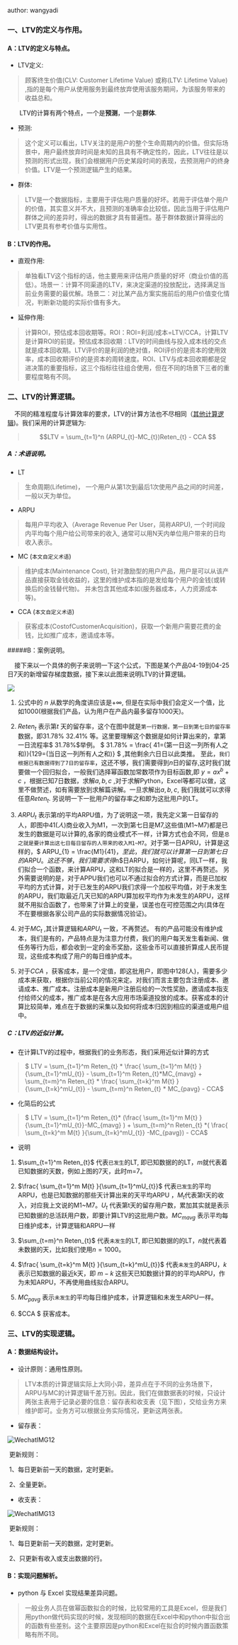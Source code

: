 author: wangyadi

### 一、LTV的定义与作用。

#### A：LTV的定义与特点。

* LTV定义:

> 顾客终生价值(CLV: Customer Lifetime Value) 或称(LTV: Lifetime Value) ,指的是每个用户从使用服务到最终放弃使用该服务期间，为该服务带来的收益总和。



&nbsp;&nbsp;&nbsp;&nbsp;&nbsp;&nbsp;&nbsp;LTV的计算有两个特点，一个是**预测**，一个是**群体**.

* 预测:

> 这个定义可以看出，LTV关注的是用户的整个生命周期内的价值。但实际场景中，用户最终放弃时间是未知的且具有不确定性的，因此，LTV往往是以预测的形式出现，我们会根据用户历史某段时间的表现，去预测用户的终身价值。LTV是一个预测逻辑产生的结果。  

* 群体:

> LTV是一个数据指标，主要用于评估用户质量的好坏。若用于评估单个用户的价值，其实意义并不大，且预测的准确率会比较低，因此当用于评估用户群体之间的差异时，得出的数据才具有普遍性。基于群体数据计算得出的LTV更具有参考价值与实用性。

#### B：LTV的作用。

* 直观作用:

> 单独看LTV这个指标的话，他主要用来评估用户质量的好坏（商业价值的高低）。场景一：计算不同渠道的LTV，来决定渠道的投放配比，选择满足当前业务需要的最优解。场景二：对比某产品方案实施前后的用户价值变化情况，判断新功能的实际价值有多大。



* 延伸作用:

> 计算ROI，预估成本回收期等。ROI：ROI=利润/成本=LTV/CCA，计算LTV是计算ROI的前提。预估成本回收期：LTV的时间曲线与投入成本线的交点就是成本回收期。LTV评价的是利润的绝对值，ROI评价的是资本的使用效率，成本回收期评价的是资本的周转速度。ROI、LTV与成本回收期都是促进决策的重要指标，这三个指标往往组合使用，但在不同的场景下三者的重要程度略有不同。





### 二、LTV的计算逻辑。



&nbsp;&nbsp;&nbsp;&nbsp;不同的精准程度与计算效率的要求，LTV的计算方法也不尽相同（[其他计算逻辑](https://note.wiz.cn/web?dc=29171e20-707b-11e9-840e-af72eef1e823&cmd=kw%2C&kb=20a58ec0-707b-11e9-b908-97082e252d28))。我们采用的计算逻辑为:

> $$LTV = \sum_{t=1}^n (ARPU_{t}-MC_{t})Reten_{t} - CCA $$





##### A：术语说明。



* LT

> 生命周期(Lifetime)， 一个用户从第1次到最后1次使用产品之间的时间差，一般以天为单位。

* ARPU

> 每用户平均收入（Average Revenue Per User，简称ARPU), 一个时间段内平均每个用户给公司带来的收入, 通常可以用N天内单位用户带来的日均收入表示。

* MC (`本文自定义术语`)

> 维护成本(Maintenance Cost), 针对激励型的用户产品，用户是可以从该产品直接获取金钱收益的，这里的维护成本指的是发给每个用户的金钱(或转换后的金钱替代物)。 并未包含其他成本如(服务器成本，人力资源成本等)。 

* CCA (`本文自定义术语`)

> 获客成本(CostofCustomerAcquisition)，获取一个新用户需要花费的金钱，比如推广成本，邀请成本等。



#####B：案例说明。



&nbsp;&nbsp;&nbsp;&nbsp;接下来以一个具体的例子来说明一下这个公式，下图是某个产品04-19到04-25日7天的新增留存梯度数据，接下来以此图来说明LTV的计算逻辑。

![](http://pcmyp.oss-cn-beijing.aliyuncs.com/markdown/2019-04-26-024809.jpg?x-oss-process=image/resize,h_450,w_650)

1. 公式中的 $n$ 从数学的角度讲应该是$+\infty$, 但是在实际中我们会定义一个值，比如1000(根据我们产品，认为用户在产品内最多留存1000天)。

2. $Reten_{t}$ 表示第$t$ 天的留存率，这个在图中就是`第一行数据，第一日到第七日的留存率`数据，即31.78% 32.41% 等。这里要理解这个数据是如何计算出来的，拿第一日流程率$ 31.78\%$举例。 $ 31.78\% = \frac{ 41=(第一日这一列所有人之和)}{129=(当日这一列所有人之和)} $ ,其他剩余六日日以此类推。 至此，`我们根据已有数据得到了7日的留存率`，这还不够，我们需要得到$n$日的留存,这时我们就要做一个回归拟合，一般我们选择幂函数加常数项作为目标函数,即 $y = ax^b+c$ ，根据已知7日数据，求解$a,b,c$ ,对于求解Python，Excel等都可以做，这里不做赘述，如有需要放到求解篇讲解。一旦求解出$a,b,c$, 我们我就可以求得任意$Reten_{t}$. 另说明一下一批用户的留存率之和即为这批用户的LT。

3. $ARPU_{t}$ 表示第$t$的平均ARPU值，为了说明这一项，我先定义第一日留存的人，即图中$41(人)$商业收入为M1，一次到第七日是M7,这些值(M1~M7)都是已发生的数据是可以计算的,各家的商业模式不一样，计算方式也会不同，但是`总之就是要计算出这七日每日留存的人带来的收入M1~M7`。对于第一日APRU，计算是这样的，$ ARPU_{1} = \frac{M1}{41}$，至此，我们就可以计算第一日到第七日的ARPU。这还不够，我们需要求得$n$日ARPU，如何计算呢，同LT一样，我们拟合一个函数，来计算ARPU，这和LT的拟合是一样的，这里不再赘述。 另外需要说明的是，对于APPU我们也可以不通过拟合的方式计算，而是已加权平均的方式计算，对于已发生的ARPU我们求得一个加权平均值，对于未发生的ARPU，我们取最近几天已知的ARPU算加权平均作为未发生的ARPU，这样就不用拟合函数了，也带来了计算上的变量，误差也在可控范围之内(具体在不在要根据各家公司产品的实际数据情况验证)。

4. 对于$MC_{t}$ ,其计算逻辑和$ARPU_{t}$ 一致，不再赘述。 有的产品可能没有维护成本，我们是有的，产品特点是为注意力付费，我们的用户每天发生看新闻、做任务等行为后，都会收到一定的金币奖励，这些金币可以直接折算成人民币提现，这些成本构成了用户的每日维护成本。

5. 对于$CCA$ ，获客成本，是一个定值，即这批用户，即图中128(人)，需要多少成本来获取，根据你当前公司的情况来定。对我们而言主要包含注册成本、邀请成本、推广成本。注册成本是新用户注册后给的一次性奖励，邀请成本指支付给师父的成本，推广成本是在各大应用市场渠道投放的成本。获客成本的计算比较简单，难点在于数据的采集以及如何将成本归因到相应的渠道或用户组中。

##### C：LTV的近似计算。

* 在计算LTV的过程中，根据我们的业务形态，我们采用近似计算的方式

> $ LTV = \sum_{t=1}^m Reten_{t} * \frac{ \sum_{t=1}^m M{t} }{\sum_{t=1}^mU_{t}} -  \sum_{t=1}^m Reten_{t}*MC_{mavg}  +  \sum_{t=m}^n Reten_{t} * \frac{ \sum_{t=k}^m M{t} }{\sum_{t=k}^mU_{t}}  -  \sum_{t=m}^n Reten_{t} * MC_{pavg} - CCA$ 

* 化简后的公式

> $ LTV = \sum_{t=1}^m Reten_{t}* (\frac{ \sum_{t=1}^m M{t} }{\sum_{t=1}^mU_{t}}-MC_{mavg} ) + \sum_{t=m}^n Reten_{t} *( \frac{ \sum_{t=k}^m M{t} }{\sum_{t=k}^mU_{t}} -MC_{pavg}) - CCA$

* 说明

1. $\sum_{t=1}^m Reten_{t}$ 代表`已发生`的LT, 即已知数据的的LT，$m$就代表着已知数据的天数，例如上图的7天，此时m=7。

2. $\frac{ \sum_{t=1}^m M{t} }{\sum_{t=1}^mU_{t}}$ 代表`已发生`的平均ARPU，也是已知数据的那些天计算出来的天平均ARPU ，$M_{t}$代表第t天的收入，对应我上文说的M1~M7。$U_{t}$ 代表第t天的留存用户数，累加其实就是表示已知数据的总活跃用户数，即要计算LTV的这批用户数。$MC_{mavg}$ 表示平均每日维护成本，计算逻辑和ARPU一样

3. $\sum_{t=m}^n Reten_{t}$ 代表`未发生`的LT, 即已知数据的的LT，$n$就代表着未数据的天，比如我们使用$n=1000$。
4. $\frac{ \sum_{t=k}^m M{t} }{\sum_{t=k}^mU_{t}}$ 代表`未发生`的ARPU，$k$ 表示已知数据的最近k天，即 $m-k$ 这些天已知数据计算的的平均ARPU，作为未知ARPU，不再使用曲线拟合ARPU。

5. $MC_{pavg}$ 表示`未发生`的平均每日维护成本，计算逻辑和未发生ARPU一样。

6. $CCA $ 获客成本。    



### 三、LTV的实现逻辑。

#### A：数据结构设计。



* 设计原则：通用性原则。

> LTV本质的计算逻辑实际上大同小异，差异点在于不同的业务场景下，ARPU与MC的计算逻辑千差万别。因此，我们在做数据表的时候，只设计两张主表用于记录必要的信息：留存表和收支表（见下图），交给业务方来维护即可。业务方可以根据业务实际情况，更新这两张表。



* 留存表：

![WechatIMG12](/Users/yadi/Desktop/WechatIMG12.png)

​    更新规则：

​    1、每日更新前一天的数据，定时更新。  

​    2、全量更新。



* 收支表：

![WechatIMG13](/Users/yadi/Desktop/WechatIMG13.png)

​    更新规则：

​    1、每日更新前一天的数据，定时更新。

​    2、只更新有收入或支出数据的行。



#### B：实现问题解析。



* python 与 Excel 实现结果差异问题。

> 一般业务人员在做幂函数拟合的时候，比较常用的工具是Excel，但是我们用python做代码实现的时候，发现相同的数据在Excel中和python中拟合出的函数有些差别。这个主要原因是python和Excel在拟合的时候内置函数策略有所不同。

